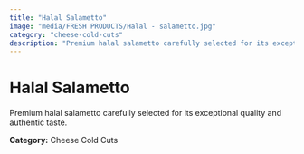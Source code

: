 ```yaml
---
title: "Halal Salametto"
image: "media/FRESH PRODUCTS/Halal - salametto.jpg"
category: "cheese-cold-cuts"
description: "Premium halal salametto carefully selected for its exceptional quality and authentic taste."
---
```


# Halal Salametto

Premium halal salametto carefully selected for its exceptional quality and authentic taste.

**Category:** Cheese Cold Cuts
